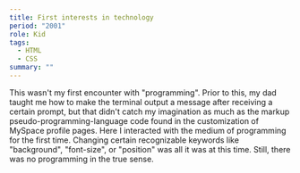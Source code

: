```yaml
---
title: First interests in technology
period: "2001"
role: Kid
tags:
  - HTML
  - CSS
summary: ""
---
```

This wasn't my first encounter with "programming". Prior to this, my dad taught me how to make the terminal output a message after receiving a certain prompt, but that didn't catch my imagination as much as the markup pseudo-programming-language code found in the customization of MySpace profile pages. Here I interacted with the medium of programming for the first time. Changing certain recognizable keywords like "background", "font-size", or "position" was all it was at this time. Still, there was no programming in the true sense. 